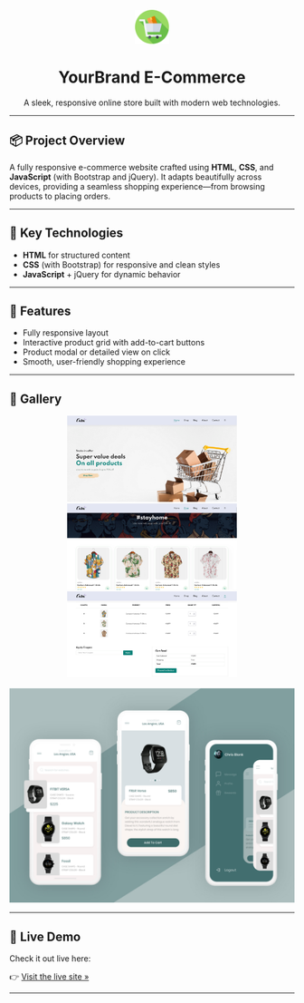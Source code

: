 <br>

<div align="center">
  <img src="./img/icon1.png" alt="Logo" width="60px">
  <h1><strong>YourBrand E-Commerce</strong></h1>
  <p>A sleek, responsive online store built with modern web technologies.</p>
</div>

---

## 📦 Project Overview

A fully responsive e-commerce website crafted using **HTML**, **CSS**, and **JavaScript** (with Bootstrap and jQuery). It adapts beautifully across devices, providing a seamless shopping experience—from browsing products to placing orders.

---

## 🔧 Key Technologies

- **HTML** for structured content  
- **CSS** (with Bootstrap) for responsive and clean styles  
- **JavaScript** + jQuery for dynamic behavior  

---

## 🌟 Features

- Fully responsive layout  
- Interactive product grid with add-to-cart buttons  
- Product modal or detailed view on click  
- Smooth, user-friendly shopping experience  

---

## 📸 Gallery

<div align="center">
  <img src="./img/Screenshot/Screenshot01.png" alt="Homepage view" width="300px">
  <img src="./img/Screenshot/Screenshot2.png" alt="Product listing" width="300px">
  <img src="./img/Screenshot/Screenshot3.png" alt="Cart interface" width="300px">
</div>

<br>

<div align="center">
  <img src="./img/about/a2.jpg" alt="About section" width="600px">
</div>

---

## 🚀 Live Demo

Check it out live here:

👉 [Visit the live site »](https://sahadcmd.github.io/Ecommerce-Website/)

---
